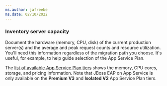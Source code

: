 ```yaml
---
ms.author: jafreebe
ms.date: 02/10/2022
---
```


### Inventory server capacity

Document the hardware (memory, CPU, disk) of the current production server(s) and the average and peak request counts and resource utilization. You'll need this information regardless of the migration path you choose. It's useful, for example, to help guide selection of the App Service Plan.

The [list of available App Service Plan tiers](https://azure.microsoft.com/pricing/details/app-service/linux/) shows the memory, CPU cores, storage, and pricing information. Note that JBoss EAP on App Service is only available on the **Premium V3** and **Isolated V2** App Service Plan tiers.
